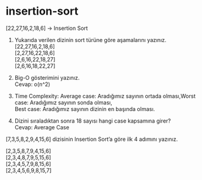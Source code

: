 # insertion-sort
[22,27,16,2,18,6] -> Insertion Sort
1. Yukarıda verilen dizinin sort türüne göre aşamalarını yazınız.  
[22,27,16,2,18,6]  
[2,27,16,22,18,6]  
[2,6,16,22,18,27]  
[2,6,16,18,22,27]  
  
2. Big-O gösterimini yazınız.  
Cevap: o(n^2)  

3. Time Complexity: Average case: Aradığımız sayının ortada olması,Worst case: Aradığımız sayının sonda olması,  
Best case: Aradığımız sayının dizinin en başında olması.  

4. Dizini sıraladıktan sonra 18 sayısı hangi case kapsamına girer?  
Cevap: Average Case  

[7,3,5,8,2,9,4,15,6] dizisinin Insertion Sort’a göre ilk 4 adımını yazınız.  

[2,3,5,8,7,9,4,15,6]  
[2,3,4,8,7,9,5,15,6]  
[2,3,4,5,7,9,8,15,6]  
[2,3,4,5,6,9,8,15,7]  

